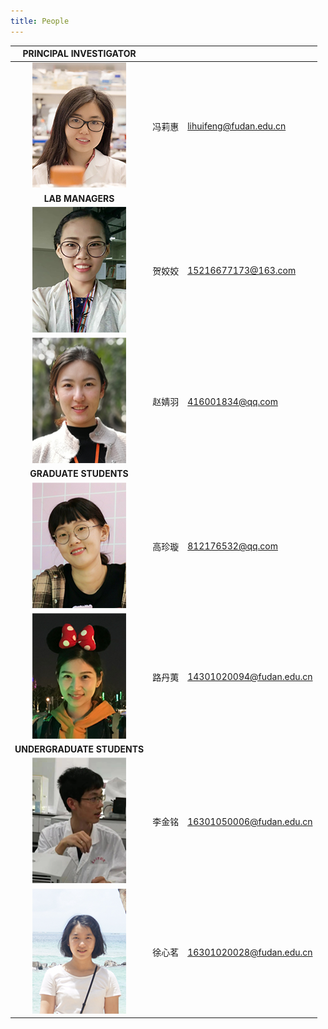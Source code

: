 ```yaml
---
title: People
---
```


|       PRINCIPAL INVESTIGATOR        |        |                          |
| :---------------------------------: | :----: | ------------------------ |
|       ![](https://github.com/gutmicrobiome/HomePageCode/blob/master/pic/fenglihui.jpg?raw=true )       | 冯莉惠 | lihuifeng@fudan.edu.cn   |
|          **LAB MANAGERS**           |        |                          |
|  ![](https://github.com/gutmicrobiome/HomePageCode/blob/master/pic/hejiaojiao.png?raw=true)  | 贺姣姣 | 15216677173@163.com      |
|  ![](https://github.com/gutmicrobiome/HomePageCode/blob/master/pic/zhaojingyu.png?raw=true)  | 赵婧羽 | 416001834@qq.com         |
|        **GRADUATE STUDENTS**        |        |                          |
| ![](https://github.com/gutmicrobiome/HomePageCode/blob/master/pic/gaozhenxuan.png?raw=true) | 高珍璇 | 812176532@qq.com         |
|     ![](https://github.com/gutmicrobiome/HomePageCode/blob/master/pic/ludanyi.png?raw=true)     | 路丹荑 | 14301020094@fudan.edu.cn |
|     **UNDERGRADUATE STUDENTS**      |        |                          |
|   ![](https://github.com/gutmicrobiome/HomePageCode/blob/master/pic/lijinming.png?raw=true)   | 李金铭 | 16301050006@fudan.edu.cn |
|   ![](https://github.com/gutmicrobiome/HomePageCode/blob/master/pic/xuxinming.png?raw=true)   | 徐心茗 | 16301020028@fudan.edu.cn |
